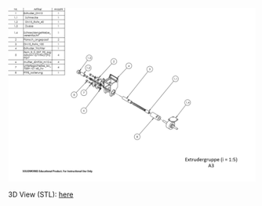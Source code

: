 ![here](Extrudergruppe_expl/Extrudergruppe.PNG)

3D View (STL): [here](Extrudergruppe_STL/Baugruppe)